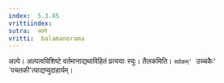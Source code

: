 ```yaml
---
index:  5.3.85
vrittiindex: 
sutra:  अल्पे
vritti:  balamanorama 
---
```


अल्पे। अल्पत्वविशिष्टे वर्तमानाद्यथाविहितं प्रत्ययाः स्युः। तैलकमिति। `सर्वकम्' `उच्चकैः' `पचतकी'त्याद्यप्युदाहार्यम्। 

